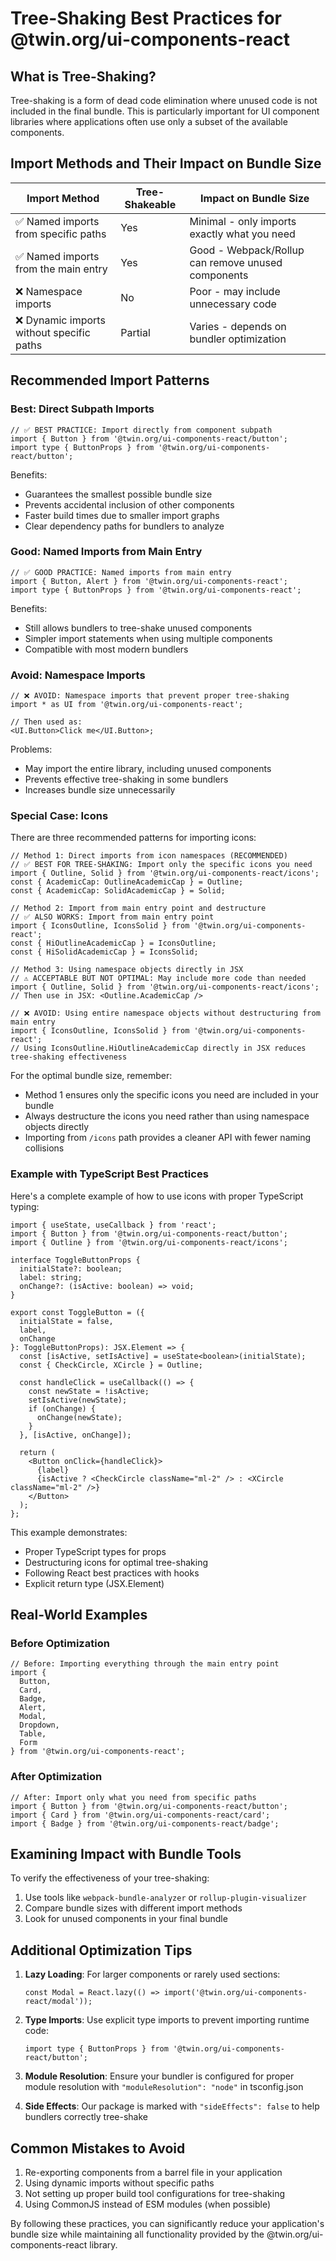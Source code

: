 # Tree-Shaking Best Practices for @twin.org/ui-components-react

## What is Tree-Shaking?

Tree-shaking is a form of dead code elimination where unused code is not included in the final bundle. This is particularly important for UI component libraries where applications often use only a subset of the available components.

## Import Methods and Their Impact on Bundle Size

| Import Method                             | Tree-Shakeable | Impact on Bundle Size                              |
| ----------------------------------------- | -------------- | -------------------------------------------------- |
| ✅ Named imports from specific paths      | Yes            | Minimal - only imports exactly what you need       |
| ✅ Named imports from the main entry      | Yes            | Good - Webpack/Rollup can remove unused components |
| ❌ Namespace imports                      | No             | Poor - may include unnecessary code                |
| ❌ Dynamic imports without specific paths | Partial        | Varies - depends on bundler optimization           |

## Recommended Import Patterns

### Best: Direct Subpath Imports

```tsx
// ✅ BEST PRACTICE: Import directly from component subpath
import { Button } from '@twin.org/ui-components-react/button';
import type { ButtonProps } from '@twin.org/ui-components-react/button';
```

Benefits:

- Guarantees the smallest possible bundle size
- Prevents accidental inclusion of other components
- Faster build times due to smaller import graphs
- Clear dependency paths for bundlers to analyze

### Good: Named Imports from Main Entry

```tsx
// ✅ GOOD PRACTICE: Named imports from main entry
import { Button, Alert } from '@twin.org/ui-components-react';
import type { ButtonProps } from '@twin.org/ui-components-react';
```

Benefits:

- Still allows bundlers to tree-shake unused components
- Simpler import statements when using multiple components
- Compatible with most modern bundlers

### Avoid: Namespace Imports

```tsx
// ❌ AVOID: Namespace imports that prevent proper tree-shaking
import * as UI from '@twin.org/ui-components-react';

// Then used as:
<UI.Button>Click me</UI.Button>;
```

Problems:

- May import the entire library, including unused components
- Prevents effective tree-shaking in some bundlers
- Increases bundle size unnecessarily

### Special Case: Icons

There are three recommended patterns for importing icons:

```tsx
// Method 1: Direct imports from icon namespaces (RECOMMENDED)
// ✅ BEST FOR TREE-SHAKING: Import only the specific icons you need
import { Outline, Solid } from '@twin.org/ui-components-react/icons';
const { AcademicCap: OutlineAcademicCap } = Outline;
const { AcademicCap: SolidAcademicCap } = Solid;

// Method 2: Import from main entry point and destructure
// ✅ ALSO WORKS: Import from main entry point
import { IconsOutline, IconsSolid } from '@twin.org/ui-components-react';
const { HiOutlineAcademicCap } = IconsOutline;
const { HiSolidAcademicCap } = IconsSolid;

// Method 3: Using namespace objects directly in JSX
// ⚠️ ACCEPTABLE BUT NOT OPTIMAL: May include more code than needed
import { Outline, Solid } from '@twin.org/ui-components-react/icons';
// Then use in JSX: <Outline.AcademicCap />

// ❌ AVOID: Using entire namespace objects without destructuring from main entry
import { IconsOutline, IconsSolid } from '@twin.org/ui-components-react';
// Using IconsOutline.HiOutlineAcademicCap directly in JSX reduces tree-shaking effectiveness
```

For the optimal bundle size, remember:

- Method 1 ensures only the specific icons you need are included in your bundle
- Always destructure the icons you need rather than using namespace objects directly
- Importing from `/icons` path provides a cleaner API with fewer naming collisions

### Example with TypeScript Best Practices

Here's a complete example of how to use icons with proper TypeScript typing:

```tsx
import { useState, useCallback } from 'react';
import { Button } from '@twin.org/ui-components-react/button';
import { Outline } from '@twin.org/ui-components-react/icons';

interface ToggleButtonProps {
  initialState?: boolean;
  label: string;
  onChange?: (isActive: boolean) => void;
}

export const ToggleButton = ({
  initialState = false,
  label,
  onChange
}: ToggleButtonProps): JSX.Element => {
  const [isActive, setIsActive] = useState<boolean>(initialState);
  const { CheckCircle, XCircle } = Outline;

  const handleClick = useCallback(() => {
    const newState = !isActive;
    setIsActive(newState);
    if (onChange) {
      onChange(newState);
    }
  }, [isActive, onChange]);

  return (
    <Button onClick={handleClick}>
      {label}
      {isActive ? <CheckCircle className="ml-2" /> : <XCircle className="ml-2" />}
    </Button>
  );
};
```

This example demonstrates:

- Proper TypeScript types for props
- Destructuring icons for optimal tree-shaking
- Following React best practices with hooks
- Explicit return type (JSX.Element)

## Real-World Examples

### Before Optimization

```tsx
// Before: Importing everything through the main entry point
import {
  Button,
  Card,
  Badge,
  Alert,
  Modal,
  Dropdown,
  Table,
  Form
} from '@twin.org/ui-components-react';
```

### After Optimization

```tsx
// After: Import only what you need from specific paths
import { Button } from '@twin.org/ui-components-react/button';
import { Card } from '@twin.org/ui-components-react/card';
import { Badge } from '@twin.org/ui-components-react/badge';
```

## Examining Impact with Bundle Tools

To verify the effectiveness of your tree-shaking:

1. Use tools like `webpack-bundle-analyzer` or `rollup-plugin-visualizer`
2. Compare bundle sizes with different import methods
3. Look for unused components in your final bundle

## Additional Optimization Tips

1. **Lazy Loading**: For larger components or rarely used sections:

   ```tsx
   const Modal = React.lazy(() => import('@twin.org/ui-components-react/modal'));
   ```

2. **Type Imports**: Use explicit type imports to prevent importing runtime code:

   ```tsx
   import type { ButtonProps } from '@twin.org/ui-components-react/button';
   ```

3. **Module Resolution**: Ensure your bundler is configured for proper module resolution with `"moduleResolution": "node"` in tsconfig.json

4. **Side Effects**: Our package is marked with `"sideEffects": false` to help bundlers correctly tree-shake

## Common Mistakes to Avoid

1. Re-exporting components from a barrel file in your application
2. Using dynamic imports without specific paths
3. Not setting up proper build tool configurations for tree-shaking
4. Using CommonJS instead of ESM modules (when possible)

By following these practices, you can significantly reduce your application's bundle size while maintaining all functionality provided by the @twin.org/ui-components-react library.

